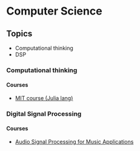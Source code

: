 # Computer Science
## Topics
- Computational thinking
- DSP
  
### Computational thinking
#### Courses
- [MIT course (Julia lang)](https://www.youtube.com/watch?v=vxjRWtWoD_w&list=PLP8iPy9hna6Q2Kr16aWPOKE0dz9OnsnIJ)

### Digital Signal Processing
#### Courses
- [Audio Signal Processing for Music Applications](https://www.coursera.org/learn/audio-signal-processing/home/welcome)